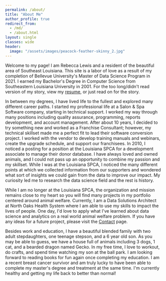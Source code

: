```yaml
---
permalink: /about/
title: "About Me"
author_profile: true
redirect_from: 
  - /md/
  - /about.html
layout: single
classes: wide
header:
  image: "/assets/images/peacock-feather-skinny_2.jpg"
---
```

Welcome to my page!  I am Rebecca Lewis and a resident of the beautiful area of Southeast Louisiana.  This site is a labor of love as a result of my completion of Bellevue University's Master of Data Science Program in 2021.  I earned my Bachelor's Degree in Computer Science from Southeastern Louisiana University in 2001.  For the too long/didn't read version of my story, view my <a href="assets/files/Rebecca_Lewis_Tech_Resume_06042021.pdf.pdf" target="_blank">resume</a>, or just read on for the story.

In between my degrees, I have lived life to the fullest and explored many different career paths.  I started my professional life at a Salon & Spa Software company, starting in technical support.  I worked my way through many positions including quality assurance, programming, reports development, and account management. After about 10 years, I decided to try something new and worked as a Franchise Consultant; however, my technical skillset made me a perfect fit to lead their software conversion project.  I worked with the vendor to develop training manuals and webinars, create the upgrade schedule, and support our franchisees. In 2010, I noticed a posting for a position at the Louisiana SPCA for a development associate to manage their donor database. I have always loved and owned animals, and I could not pass up an opportunity to combine my passion and my skillset. While I was at the Louisiana SPCA, I noticed the many different points at which we collected information from our supporters and wondered what sort of insights we could gain from the data to improve our impact. My curiosity led me to research the data science field and the rest is history.

While I am no longer at the Louisiana SPCA, the organization and mission remains close to my heart so you will find many projects in my portfolio centered around animal welfare.  Currently, I am a Data Solutions Architect at North Oaks Health System where I am able to use my skills to impact the lives of people. One day, I'd love to apply what I've learned about data science and analytics on a real world animal welfare problem.  If you have any ideas for a future project, please visit the [Contact](https://rebeccalewis-ds.github.io/contact/) page.

Besides work and education, I have a beautiful blended family with two adult stepdaughters, one teenage stepson, and a 6 year old son.  As you may be able to guess, we have a house full of animals including 3 dogs, 1 cat, and a bearded dragon named Gecko. In my free time, I love to workout, do crafts, and spend time watching my son at the ball park. I am looking forward to reading books for fun again once completing my education. I am a recent breast cancer survivor and am truly lucky to have been able to complete my master's degree and treatment at the same time. I'm currently healthy and getting my life back to better than normal!
